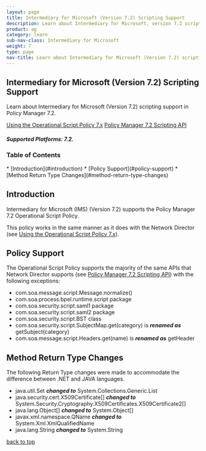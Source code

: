 ```yaml
---
layout: page
title: Intermediary for Microsoft (Version 7.2) Scripting Support
description: Learn about Intermediary for Microsoft, version 7.2 scripting support in Policy Manager 7.2.
product: ag
category: learn
sub-nav-class: Intermediary for Microsoft
weight:	7
type: page
nav-title: Learn about Intermediary for Microsoft (Version 7.2) scripting support in Policy Manager 7.2.
---
```


## Intermediary for Microsoft (Version 7.2) Scripting Support
Learn about Intermediary for Microsoft (Version 7.2) scripting support in Policy Manager 7.2.

<a href="http://docs.akana.com/ag/policies/using_op_script_policy.htm" class="button secondary">Using the Operational Script Policy 7.x</a> <a href="http://docs.akana.com/ag/assets/scriptDocs_pm72/index.html" class="button secondary">Policy Manager 7.2 Scripting API</a>

<h5 class="stamp">Supported Platforms: 7.2.</h5>

<div class = "divider1"></div>

### Table of Contents
<div id="toc-marker"></div>
* [Introduction](#introduction)
* [Policy Support](#policy-support)
* [Method Return Type Changes](#method-return-type-changes)

<div class = "divider1"></div>

## Introduction
Intermediary for Microsoft (IMS) (Version 7.2) supports the Policy Manager 7.2 Operational Script Policy. 

This policy works in the same manner as it does with the Network Director (see <a href="http://docs.akana.com/ag/policies/using_op_script_policy.htm">Using the Operational Script Policy 7.x</a>). 

## Policy Support

The Operational Script Policy supports the majority of the same APIs that Network Director supports (see <a href="http://docs.akana.com/ag/assets/scriptDocs_pm72/index.html">Policy Manager 7.2 Scripting API</a>) with the following exceptions: 

* com.soa.message.script.Message.normalize()
* com.soa.process.bpel.runtime.script package
* com.soa.security.script.saml1 package
* com.soa.security.script.saml2 package
* com.soa.security.script.BST class
* com.soa.security.script.SubjectMap.get(category) is ***renamed as*** getSubject(category)
* com.soa.message.script.Headers.get(name) is ***renamed as*** getHeader

## Method Return Type Changes

The following Return Type changes were made to accommodate the difference between .NET and JAVA languages.

* java.util.Set<string> ***changed to*** System.Collections.Generic.List<string>
* java.security.cert.X509Certificate[] ***changed to*** System.Security.Cryptography.X509Certificates.X509Certificate2[]
* java.lang.Object[] ***changed to*** System.Object[]
* javax.xml.namespace.QName ***changed to*** System.Xml.XmlQualifiedName
* java.lang.String ***changed to*** System.String

<a href="#top">back to top</a>